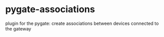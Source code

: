 # pygate-associations
plugin for the pygate: create associations between devices connected to the gateway
